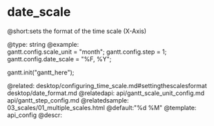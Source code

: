 date_scale
=============

@short:sets the format of the time scale (X-Axis)
	

@type: string
@example:	
gantt.config.scale_unit = "month";
gantt.config.step = 1;
gantt.config.date_scale = "%F, %Y";

gantt.init("gantt_here");

@related:
	desktop/configuring_time_scale.md#settingthescalesformat
    desktop/date_format.md
@relatedapi:
	api/gantt_scale_unit_config.md
	api/gantt_step_config.md
@relatedsample:	
	03_scales/01_multiple_scales.html
@default:"%d %M"
@template:	api_config
@descr:


